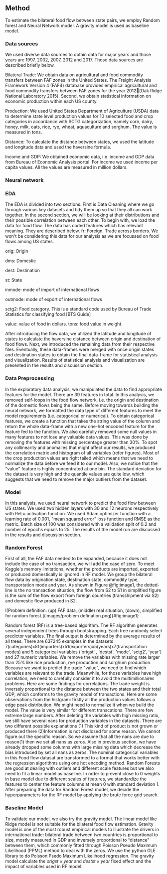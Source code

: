## Method

To estimate the bilateral food flow between state pairs, we employ Random forest and Neural Network model. 
A gravity model is used as baseline model. 

### Data sources

We used diverse data sources to obtain data for major years and those years are 1997, 2002, 2007, 2012 and 2017. Those data sources are described briefly below.

Bilateral Trade: We obtain data on agricultural and food commodity transfers between FAF zones in the United States. The Freight Analysis Framework Version 4 (FAF4) database provides empirical agricultural and food commodity transfers between FAF zones for the year 2012(Oak Ridge National Laboratory 2015). Second, we obtain statistical information on economic production within each US county.

Production: We used United States Department of Agriculture (USDA) data to determine state level production values for 10 selected food and crop categories in accordance with SCTG categorization, namely corn, dairy, honey, milk, oats, rice, rye, wheat, aquaculture and sorghum. The value is measured in tons.

Distance: To calculate the distance between states, we used the latitude and longitude data and used the haversine formula.

Income and GDP: We obtained economic data, i.e. income and GDP data from Bureau of Economic Analysis portal. For income we used income per capita values. All the values are measured in million dollars.

### Neural network

### EDA
The EDA is divided into two sections. First is Data Cleaning where we go through various key datasets and tidy them up so that they all can work together. In the second section, we will be looking at their distributions and their possible correlation between each other.
To begin with, we load the data for food flow. The data has coded features which has relevant meaning. They are described below.
fr: Foreign. Trade across borders. We won't be considering this data for our analysis as we are focussed on food flows among US states.

orig: Origin

dms: Domestic

dest: Destination

st: State

inmode: mode of import of international flows

outmode: mode of export of international flows

sctg2: Food category. This is a standard code used by Bureau of Trade Statistics for classifying food [BTS Guide]

value: value of food in dollars. tons: food value in weight.

After introducing the flow data, we utilized the latitude and longitude of states to calculate the haversine distance between origin and destination of food flows.
Next, we introduced the remaining data from their respective files. Eventually, these data-frames were merged with once origin states and destination states to obtain the final data-frame for statistical analysis and visualization. Results of statistical analysis and visualization are presented in the results and discussion section.


### Data Preprocessing
In the exploratory data analysis, we manipulated the data to find appropriate features for the model. There are 39 features in total. In this analysis, we removed self-loops in the food flow network, i.e. the origin and destination of the domestic flows being the same.
Before moving towards building the neural network, we formatted the data type of different features to meet the model requirements (i.e. categorical or numerical).  To obtain categorical features, we create a function that takes the string value of the column and return the whole data-frame with a new one-hot encoded feature for the feature fed to the function. We also carefully removed some null values in many features to not lose any valuable data values. This was done by removing the features with missing percentage greater than 30%. To spot any collinearity and anomalies that might affect our results, we produced the correlation matrix and histogram of all variables (refer figures).
Most of the crop production values are right tailed which means that we need to normalize the data before we feed it to our model. Also, we notice that the "value" feature is highly concentrated at one bin. The standard deviation for the dataset is very high and the quantile values are quite low, which suggests that we need to remove the major outliers from the dataset.

### Model
In this analysis, we used neural network to predict the food flow between US states. We used two hidden layers with 30 and 12 neurons respectively with ReLu activation function. We used Adam optimizer function with a learning rate of 0.001, "mean squared error" loss function and RMSE as the metric. Batch size of 100 was considered with a validation split of 0.2 and number of epochs equals to 25. The results of the model run are discussed in the results and discussion section.

### Random Forest

First of all, the FAF data needed to be expanded, because it does not include the case of no transaction, we will add the case of zero.
To meet Kaggle's memory limitations, whether the products are imported, exported or produced domestically is ignored in RF model. 
We group the bilateral flow data by origination state, destination state, commodity type, transportation mode and year.
As shown in Figure @fig:image1, the dotted-line is the no transaction situation, the flow from S2 to S1 in simplified figure is the sum of the flow export from foreign countries (transshipment via S2) and domestic flow produced in S2.

![Problem definition: (up) FAF data, (middle) real situation, (down), simplified for random forest.](images/problem defination.png){#fig:image1}

Random forest (RF) is a tree-based algorithm.
The RF algorithm generates several independent trees through bootstrapping.
Each tree randomly select predictor variables.
The final output is determined by the average results of all trees. 
There are 637245 examples in the datasets 7(categories)x51(importers)x51(exporters)x5(years)x7(transportation modes) and 5 categorical variables ('origst' , 'destst', 'mode', 'sctg2', 'year') and 27 numeric variables.
We remove the variables with missing rate larger than 25\% like rice production, rye production and sorghum production.
Because we want to predict the trade "value", we need to find which variables are relevant to the trade.
Meanwhile, for those variables have high correlation, we need to carefully consider it to avoid the multimillionaires problems.
Here are some findings for correlations. The trade weight is inversely proportional to the distance between the two states and their total GDP, which conforms to the gravity model of transactions.
Here are some observations from the histgram: firstly all the production values follows a edge peak distribution.
We might need to normalize it when we build the model.
The value is very similar for different transcations.
There are few extreme large numbers.
After deleting the variables with high missing ratio, we still have several nans for production variables in the datasets.
There are two different possible explanations
(1) This kind of product is not grown or produced there
(2)Information is not disclosed for some reason. We cannot figure out the specific reason.
So we assume that all the nans are due to reason(1) then we set all nans as zeros.
Also in previous section, we have already dropped some columns with large missing data which decrease the bias introduced by set all nans as zeros.
The nominal categorical variables in this Food flow datasat are transformed to a format that works better with the regression algorithms using one hot encoding method.
Random Forests are good at dealing with outliers and different scale features but we also need to fit a linear model as baseline.
In order to prevent close to 0 weights in base model due to different scales of features, we standardize the features to center the feature columns at mean 0 with standard deviation 1.
After preparing the data for Random Forest model, we decide the hyperparameters for the RF model by applying the brute force grid search.

### Baseline Model

To validate our model, we also try the gravity model.
The linear model like Ridge model is not suitable for the bilateral food flow estimation.
Gravity model is one of the most robust empirical models to illustrate the drivers in international trade:
bilateral trade between two countries is proportional to size, mostly measured in GDP and inversely proportional to “distance" between them, which commonly fitted through Poisson Pseudo Maximum Likelihood (PPML) method to deal with the zeros.
We use the python GLE library to do Poisson Psedo Maximum Likelihood regression.
The gravity model calculate the  $origst\times year$ and $destst\times year$ fixed effect and the impact of variables used in RF model.

 


